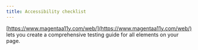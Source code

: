 ```yaml
---
title: Accessibility checklist
---
```


[https://www.magentaa11y.com/web/](https://www.magentaa11y.com/web/) lets you create a comprehensive testing guide for all elements on your page.
